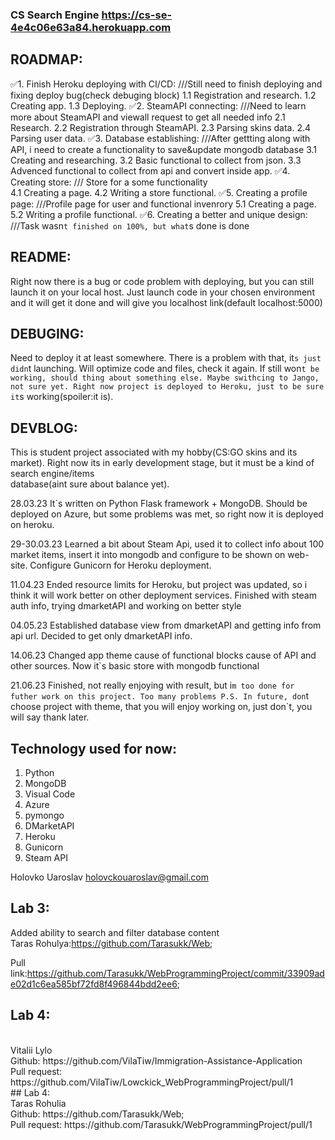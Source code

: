 ### CS Search Engine https://cs-se-4e4c06e63a84.herokuapp.com

## ROADMAP:
:white_check_mark:1. Finish Heroku deploying with CI/CD:    ///Still need to finish deploying and fixing deploy bug(check debuging block) 
   1.1 Registration and research.
   1.2 Creating app.
   1.3 Deploying.
:white_check_mark:2. SteamAPI connecting:    ///Need to learn more about SteamAPI and viewall request to get all needed info 
   2.1 Research.
   2.2 Registration through SteamAPI.
   2.3 Parsing skins data.
   2.4 Parsing user data.
:white_check_mark:3. Database establishing:    ///After gettting along with API, i need to create a functionality to save&update mongodb database 
   3.1 Creating and researching.
   3.2 Basic functional to collect from json.
   3.3 Advenced functional to collect from api and convert inside app.
:white_check_mark:4. Creating store:   /// Store for a some functionality  
   4.1 Creating a page.
   4.2 Writing a store functional.
:white_check_mark:5. Creating a profile page: ///Profile page for user and functional invenrory 
   5.1 Creating a page.
   5.2 Writing a profile functional.
:white_check_mark:6. Creating a better and unique design: ///Task wasn`t finished on 100%, but what`s done is done 
   

## README:
Right now there is a bug or code problem with deploying, but you can still launch it on your local host. Just launch code in your chosen environment and it will get it done and will give you localhost link(default localhost:5000)


## DEBUGING:
Need to deploy it at least somewhere. There is a problem with that, it`s just didn`t launching. Will optimize code and files, check it again. If still won`t be working, should thing about something else. Maybe swithcing to Jango, not sure yet.
Right now project is deployed to Heroku, just to be sure it`s working(spoiler:it is). 

## DEVBLOG:
This is student project associated with my hobby(CS:GO skins and its market). Right now its in early development stage, but it must be a kind of search engine/items  
database(aint sure about balance yet). 

28.03.23 It`s written on Python Flask framework + MongoDB. Should be deployed on Azure, but some problems was met, so right now it is deployed on heroku.

29-30.03.23 Learned a bit about Steam Api, used it to collect info about 100 market items, insert it into mongodb and configure to be shown on web-site.
Configure Gunicorn for Heroku deployment.

11.04.23 Ended resource limits for Heroku, but project was updated, so i think it will work better on other deployment services. Finished with steam auth info, trying dmarketAPI and working on better style

04.05.23 Established database view from dmarketAPI and getting info from api url. Decided to get only dmarketAPI info.

14.06.23 Changed app theme cause of functional blocks cause of API and other sources. Now it`s basic store with mongodb functional

21.06.23 Finished, not really enjoying with result, but i`m too done for futher work on this project. Too many problems P.S. In future, don`t choose project with theme, that you will enjoy working on, just don`t, you will say thank later.

## Technology used for now:
1. Python
2. MongoDB
3. Visual Code
4. Azure
5. pymongo
6. DMarketAPI
7. Heroku
8. Gunicorn
9. Steam API

Holovko Uaroslav
holovckouaroslav@gmail.com

## Lab 3:
Added ability to search and filter database content
<br>
Taras Rohulya:https://github.com/Tarasukk/Web;

Pull link:https://github.com/Tarasukk/WebProgrammingProject/commit/33909ade02d1c6ea585bf72fd8f496844bdd2ee6;

## Lab 4:
<br>
Vitalii Lylo
<br>
Github: https://github.com/VilaTiw/Immigration-Assistance-Application
<br>
Pull request: https://github.com/VilaTiw/Lowckick_WebProgrammingProject/pull/1
<br>
## Lab 4:
<br>
Taras Rohulia
<br>
Github: https://github.com/Tarasukk/Web;
<br>
Pull request: https://github.com/Tarasukk/WebProgrammingProject/pull/1
<br>

